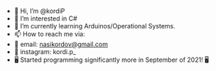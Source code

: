 - 👋 Hi, I’m @kordiP
- 👀 I’m interested in C#
- 🌱 I’m currently learning Arduinos/Operational Systems.
- 📫 How to reach me via:
- 📧 email: nasikordov@gmail.com
- 📸 instagram: kordi.p_
- 🖥️ Started programming significantly more in September of 2021! 🖥️

<!---
kordiP/kordiP is a ✨ special ✨ repository because its `README.md` (this file) appears on your GitHub profile.
You can click the Preview link to take a look at your changes.
--->

